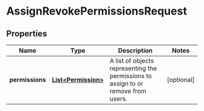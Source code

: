 

# AssignRevokePermissionsRequest


## Properties

| Name | Type | Description | Notes |
|------------ | ------------- | ------------- | -------------|
|**permissions** | [**List&lt;Permission&gt;**](Permission.md) | A list of objects representing the permissions to assign to or remove from users. |  [optional] |



